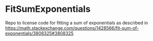 # FitSumExponentials
Repo to license code for fitting a sum of exponentials as described in https://math.stackexchange.com/questions/1428566/fit-sum-of-exponentials/3808325#3808325
